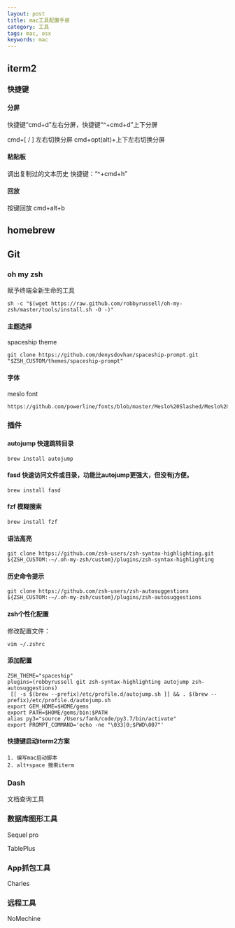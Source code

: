 ```yaml
---
layout: post
title: mac工具配置手册
category: 工具
tags: mac, osx
keywords: mac
---
```


## iterm2

### 快捷键

#### 分屏

快捷键“cmd+d”左右分屏，快捷键“^+cmd+d”上下分屏

cmd+[ / ] 左右切换分屏 cmd+opt(alt)+上下左右切换分屏

#### 粘贴板  

调出复制过的文本历史 快捷键：“^+cmd+h”

#### 回放

按键回放 cmd+alt+b

## homebrew

## Git

### oh my zsh 

赋予终端全新生命的工具

```
sh -c "$(wget https://raw.github.com/robbyrussell/oh-my-zsh/master/tools/install.sh -O -)"
```

#### 主题选择

spaceship theme 

```
git clone https://github.com/denysdovhan/spaceship-prompt.git "$ZSH_CUSTOM/themes/spaceship-prompt"
```

#### 字体

meslo font

```
https://github.com/powerline/fonts/blob/master/Meslo%20Slashed/Meslo%20LG%20M%20Regular%20for%20Powerline.ttf
```

### 插件

#### autojump 快速跳转目录

```
brew install autojump
```

#### fasd 快速访问文件或目录，功能比autojump更强大，但没有j方便。

```
brew install fasd
```

#### fzf 模糊搜索

```
brew install fzf
```

#### 语法高亮

```
git clone https://github.com/zsh-users/zsh-syntax-highlighting.git ${ZSH_CUSTOM:-~/.oh-my-zsh/custom}/plugins/zsh-syntax-highlighting
```

#### 历史命令提示

```
git clone https://github.com/zsh-users/zsh-autosuggestions ${ZSH_CUSTOM:-~/.oh-my-zsh/custom}/plugins/zsh-autosuggestions
```

#### zsh个性化配置

修改配置文件：

```
vim ~/.zshrc
```

#### 添加配置

```
ZSH_THEME="spaceship"
plugins=(robbyrussell git zsh-syntax-highlighting autojump zsh-autosuggestions)
 [[ -s $(brew --prefix)/etc/profile.d/autojump.sh ]] && . $(brew --prefix)/etc/profile.d/autojump.sh
export GEM_HOME=$HOME/gems
export PATH=$HOME/gems/bin:$PATH
alias py3="source /Users/fank/code/py3.7/bin/activate"
export PROMPT_COMMAND='echo -ne "\033]0;$PWD\007"'
```

#### 快捷键启动iterm2方案

```
1. 编写mac启动脚本
2. alt+space 搜索iterm
```

### Dash

文档查询工具

### 数据库图形工具

Sequel pro

TablePlus

### App抓包工具

Charles

### 远程工具

NoMechine